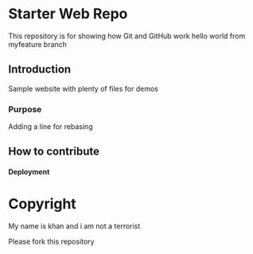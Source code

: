 # Starter Web Repo

This repository is for showing how Git and GitHub work
hello world from myfeature branch

## Introduction

Sample website with plenty of files for demos

### Purpose

Adding a line for rebasing

## How to contribute

#### Deployment

# Copyright
My name is khan and i am not a terrorist

Please fork this repository
